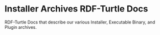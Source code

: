 # Installer Archives RDF-Turtle Docs
RDF-Turtle Docs that describe our various Installer, Executable Binary, and Plugin archives. 
